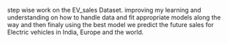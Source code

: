step wise work on the EV_sales Dataset.
improving my learning and understanding on how to handle data and fit appropriate models along the way and then finaly using the best model we predict the future sales for Electric vehicles in India, Europe and the world.
